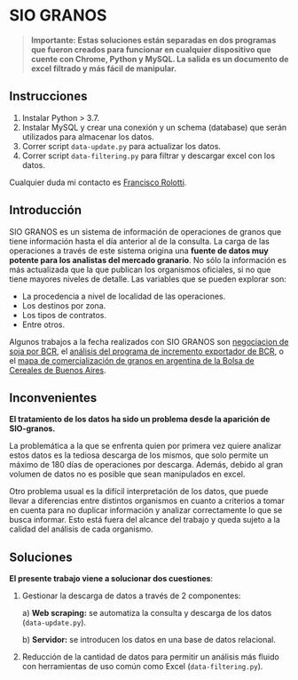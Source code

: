 # SIO GRANOS

> **Importante: Estas soluciones están separadas en dos programas que fueron creados para funcionar en cualquier dispositivo que cuente con Chrome, Python y MySQL. La salida es un documento de excel filtrado y más fácil de manipular.**

## Instrucciones

1) Instalar Python > 3.7.
2) Instalar MySQL y crear una conexión y un schema (database) que serán utilizados para almacenar los datos.
3) Correr script `data-update.py` para actualizar los datos.
4) Correr script `data-filtering.py` para filtrar y descargar excel con los datos.

Cualquier duda mi contacto es [Francisco Rolotti](https://www.linkedin.com/in/francisco-rolotti/).

## Introducción

SIO GRANOS es un sistema de información de operaciones de granos que tiene información hasta el día anterior al de la consulta. La carga de las operaciones a través de este sistema origina una **fuente de datos muy potente para los analistas del mercado granario**. No sólo la información es más actualizada que la que publican los organismos oficiales, si no que tiene mayores niveles de detalle. Las variables que se pueden explorar son:

* La procedencia a nivel de localidad de las operaciones.
* Los destinos por zona.
* Los tipos de contratos.
* Entre otros. 

Algunos trabajos a la fecha realizados con SIO GRANOS son [negociacion de soja por BCR](https://www.bcr.com.ar/es/mercados/investigacion-y-desarrollo/informativo-semanal/noticias-informativo-semanal/patrones-del), el [análisis del programa de incremento exportador de BCR](https://www.bcr.com.ar/es/mercados/mercado-de-granos/noticias/restando-5-dias-para-su-finalizacion-el-programa-de-incremento), o el [mapa de comercialización de granos en argentina de la Bolsa de Cereales de Buenos Aires](https://www.bolsadecereales.com/post-2#:~:text=SIO-GRANOS%20es%20un%20Sistema%20unificado%20de%20Informaci%C3%B3n%20Obligatoria,sistema%20y%20realizar%20declaraciones%20de%20las%20operaciones%20realizadas.).


## Inconvenientes

**El tratamiento de los datos ha sido un problema desde la aparición de SIO-granos.**

La problemática a la que se enfrenta quien por primera vez quiere analizar estos datos es la tediosa descarga de los mismos, que solo permite un máximo de 180 días de operaciones por descarga. Además, debido al gran volumen de datos no es posible que sean manipulados en excel.

Otro problema usual es la difícil interpretación de los datos, que puede llevar a diferencias entre distintos organismos en cuanto a criterios a tomar en cuenta para no duplicar información y analizar correctamente lo que se busca informar. Esto está fuera del alcance del trabajo y queda sujeto a la calidad del análisis de cada organismo.

## Soluciones

**El presente trabajo viene a solucionar dos cuestiones**:

1) Gestionar la descarga de datos a través de 2 componentes:
    
    a) **Web scraping:** se automatiza la consulta y descarga de los datos (`data-update.py`).
    
    b) **Servidor:** se introducen los datos en una base de datos relacional. 
  
2) Reducción de la cantidad de datos para permitir un análisis más fluido con herramientas de uso común como Excel (`data-filtering.py`).




